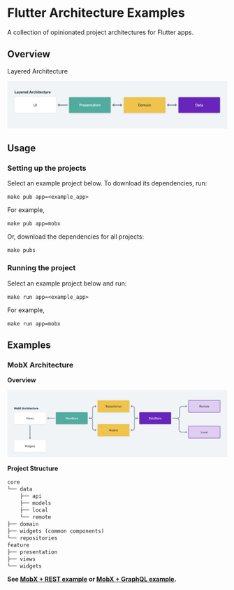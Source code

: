 # Flutter Architecture Examples

A collection of opinionated project architectures for Flutter apps.

## Overview

Layered Architecture

![layered](.github/images/layered.png)

## Usage

### Setting up the projects

Select an example project below. To download its dependencies, run:

```
make pub app=<example_app>
```

For example,

```
make pub app=mobx
```

Or, download the dependencies for all projects:

```
make pubs
```

### Running the project

Select an example project below and run:

```
make run app=<example_app>
```

For example,

```
make run app=mobx
```


## Examples

###  MobX Architecture
**Overview**

![mobx](.github/images/mobx.png)

**Project Structure**
```
core
└── data
    ├── api
    ├── models
    ├── local
    └── remote
├── domain
├── widgets (common components)
└── repositories
feature
├── presentation
├── views
└── widgets
```

**See [MobX + REST example](https://github.com/joshuadeguzman/flutter-architecture-examples/tree/main/mobx) or [MobX + GraphQL example](https://github.com/joshuadeguzman/flutter-architecture-examples/tree/main/mobx_graphql).**